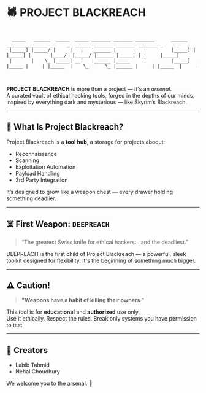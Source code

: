 # 🕷️ PROJECT BLACKREACH

<pre> <code>
  _____   ______  _____  _____ _______ _______ _______      ______         _______ _______ _     _  ______ _______ _______ _______ _     _
 |_____] |_____/ |     |   |   |______ |          |         |_____] |      |_____| |       |____/  |_____/ |______ |_____| |       |_____|
 |       |    \_ |_____| __|   |______ |_____     |         |_____] |_____ |     | |_____  |    \_ |    \_ |______ |     | |_____  |     |
                                                                                                                                    
</code> </pre>

**PROJECT BLACKREACH** is more than a project — it's an _arsenal_.  
A curated vault of ethical hacking tools, forged in the depths of our minds,  
inspired by everything dark and mysterious — like Skyrim’s Blackreach.

---

## 🧰 What Is Project Blackreach?

Project Blackreach is a **tool hub**, a storage for projects aboout:

- Reconnaissance
- Scanning
- Exploitation Automation
- Payload Handling
- 3rd Party Integration

It’s designed to grow like a weapon chest — every drawer holding something deadlier.

---

## ☠️ First Weapon: `DEEPREACH`

> “The greatest Swiss knife for ethical hackers... and the deadliest.”

DEEPREACH is the first child of Project Blackreach — a powerful, sleek toolkit designed for flexibility. It's the beginning of something much bigger.

---

## ⚠️ Caution!

> **"Weapons have a habit of killing their owners."**

This tool is for **educational** and **authorized** use only.  
Use it ethically. Respect the rules. Break only systems you have permission to test.

---

## 👥 Creators

- Labib Tahmid
- Nehal Choudhury

We welcome you to the arsenal. 🔐
